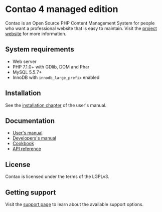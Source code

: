 Contao 4 managed edition
========================

Contao is an Open Source PHP Content Management System for people who want a
professional website that is easy to maintain. Visit the [project website][1]
for more information.


System requirements
-------------------

 * Web server
 * PHP 7.1.0+ with GDlib, DOM and Phar
 * MySQL 5.5.7+
 * InnoDB with `innodb_large_prefix` enabled


Installation
------------

See the [installation chapter][2] of the user's manual.


Documentation
-------------

 * [User's manual][3]
 * [Developers's manual][4]
 * [Cookbook][5]
 * [API reference][6]


License
-------

Contao is licensed under the terms of the LGPLv3.


Getting support
---------------

Visit the [support page][7] to learn about the available support options.


[1]: https://contao.org
[2]: https://docs.contao.org/books/manual/current/en/01-installation/installing-contao.html
[3]: https://docs.contao.org/books/manual/current/
[4]: https://docs.contao.org/books/extending-contao4/
[5]: https://docs.contao.org/books/cookbook/
[6]: https://docs.contao.org/books/api/
[7]: https://contao.org/en/support.html
